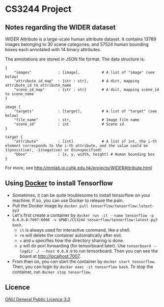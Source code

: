 # CS3244 Project

## Notes regarding the WIDER dataset

WIDER Attribute is a large-scale human attribute dataset. It contains 13789 images belonging to 30 scene categories, and 57524 human bounding boxes each annotated with 14 binary attributes.

The annotations are stored in JSON file format. The data structure is:

```
{
	"images"            : [image],          # A list of "image" (see below)
	"attribute_id_map"  : {str : str},      # A dict, mapping attribute_id to attribute_name
	"scene_id_map"		: {str : str}       # A dict, mapping scene_id to scene_name
}

image {
	"targets"           : [target],			# A list of "target" (see below)
	"file_name"         : str,				# Image file name
	"scene_id"          : int				# Scene id
}

target {
	"attribute"         : [int]             # A list of int, the i-th element corresponds to the i-th attribute, and the value could be 1(possitive), -1(negative) or 0(unspecified)
	"bbox"              : [x, y, width, height] # Human bounding box
}
```

For more, see http://mmlab.ie.cuhk.edu.hk/projects/WIDERAttribute.html

## Using [Docker](https://www.docker.com) to install Tensorflow

- Sometimes, it can be quite troublesome to install tensorflow on your machine. If so, you can use Docker to release the pain.
- Pull the Docker image by `docker pull tensorflow/tensorflow:latest-py3`
- Let's first create a container by `docker run -it --name tensorflow -p 0.0.0.0:7007:6006 -v $PWD:/CS3244 tensorflow/tensorflow:latest-py3 bash`.
	- `it` is always used for interactive command, like a shell.
	- `rm` will delete the container automatically after exit.
	- `v` and `w` specifies how the directory sharing is done.
	- `p` will do port forwarding (for tensorboard later). Use `tensorboard --logdir ./ --host 0.0.0.0` to run tensorboard. Then you can see the board at [http://localhost:7007](http://localhost:7007).
- From then on, you can start the container by `docker start tensorflow`. Then, you can login by `docker exec -it tensorflow bash`. To stop the container, run `docker stop tensorflow`.

## Licence

[GNU General Public Licence 3.0](LICENSE)
